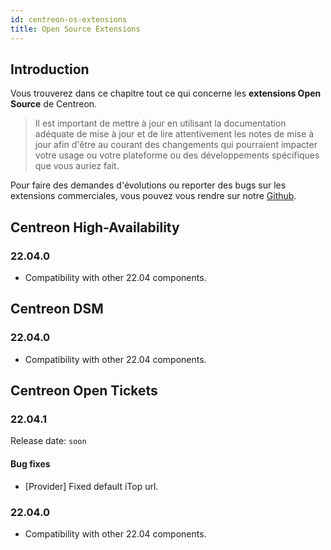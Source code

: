 ```yaml
---
id: centreon-os-extensions
title: Open Source Extensions
---
```


## Introduction

Vous trouverez dans ce chapitre tout ce qui concerne les **extensions Open Source** de Centreon.

> Il est important de mettre à jour en utilisant la documentation adéquate de mise à jour et de lire attentivement les
> notes de mise à jour afin d'être au courant des changements qui pourraient impacter votre usage ou votre plateforme
> ou des développements spécifiques que vous auriez fait.

Pour faire des demandes d'évolutions ou reporter des bugs sur les extensions commerciales, vous pouvez vous rendre sur
notre [Github](https://github.com/centreon/centreon/issues/new/choose).

## Centreon High-Availability

### 22.04.0

- Compatibility with other 22.04 components.

## Centreon DSM

### 22.04.0

- Compatibility with other 22.04 components.

## Centreon Open Tickets

### 22.04.1

Release date: `soon`

#### Bug fixes

- [Provider] Fixed default iTop url.

### 22.04.0

- Compatibility with other 22.04 components.
